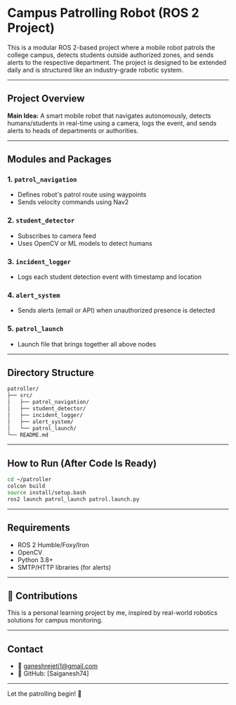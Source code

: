 # Campus Patrolling Robot (ROS 2 Project)

This is a modular ROS 2-based project where a mobile robot patrols the college campus, detects students outside authorized zones, and sends alerts to the respective department. The project is designed to be extended daily and is structured like an industry-grade robotic system.

---

## Project Overview

**Main Idea:** A smart mobile robot that navigates autonomously, detects humans/students in real-time using a camera, logs the event, and sends alerts to heads of departments or authorities.

---

## Modules and Packages

### 1. `patrol_navigation`
- Defines robot's patrol route using waypoints
- Sends velocity commands using Nav2

### 2. `student_detector`
- Subscribes to camera feed
- Uses OpenCV or ML models to detect humans

### 3. `incident_logger`
- Logs each student detection event with timestamp and location

### 4. `alert_system`
- Sends alerts (email or API) when unauthorized presence is detected

### 5. `patrol_launch`
- Launch file that brings together all above nodes

---

## Directory Structure

```bash
patroller/
├── src/
│   ├── patrol_navigation/
│   ├── student_detector/
│   ├── incident_logger/
│   ├── alert_system/
│   └── patrol_launch/
└── README.md
```

---

## How to Run (After Code Is Ready)

```bash
cd ~/patroller
colcon build
source install/setup.bash
ros2 launch patrol_launch patrol.launch.py
```

---

## Requirements

- ROS 2 Humble/Foxy/Iron
- OpenCV
- Python 3.8+
- SMTP/HTTP libraries (for alerts)

---


## 🤝 Contributions

This is a personal learning project by me, inspired by real-world robotics solutions for campus monitoring.

---

## Contact
- 📧 ganeshrejeti1@gmail.com
- 🧠 GitHub: [Saiganesh74]

---

Let the patrolling begin! 🚓
